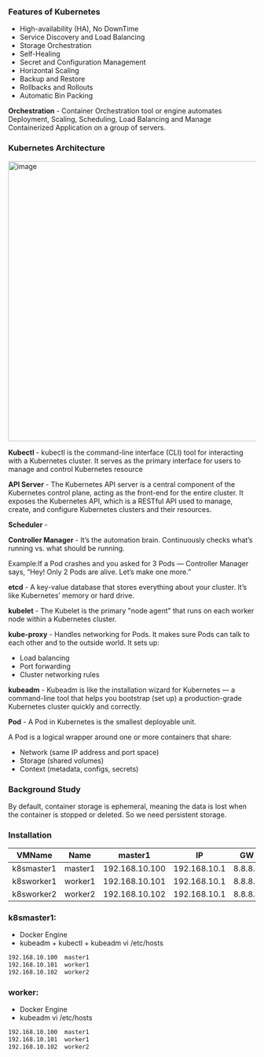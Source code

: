 ### Features of Kubernetes

- High-availability (HA), No DownTime
- Service Discovery and Load Balancing
- Storage Orchestration
- Self-Healing
- Secret and Configuration Management
- Horizontal Scaling
- Backup and Restore
- Rollbacks and Rollouts
- Automatic Bin Packing

**Orchestration**  - Container Orchestration tool or engine automates Deployment, Scaling, Scheduling, Load Balancing and Manage Containerized Application on a group of servers.


### Kubernetes Architecture
<img width="975" height="570" alt="image" src="https://github.com/user-attachments/assets/cf4660bc-9706-4169-81e9-8c1a4330ac4b" />

**Kubectl** - kubectl is the command-line interface (CLI) tool for interacting with a Kubernetes cluster. It serves as the primary interface for users to manage and control Kubernetes resource

**API Server** - The Kubernetes API server is a central component of the Kubernetes control plane, acting as the front-end for the entire cluster. It exposes the Kubernetes API, which is a RESTful API used to manage, create, and configure Kubernetes clusters and their resources.

**Scheduler** - 

**Controller Manager** - It’s the automation brain. Continuously checks what’s running vs. what should be running.

Example:If a Pod crashes and you asked for 3 Pods — Controller Manager says, “Hey! Only 2 Pods are alive. Let’s make one more.”

**etcd** - A key-value database that stores everything about your cluster. It’s like Kubernetes’ memory or hard drive.

**kubelet** - The Kubelet is the primary "node agent" that runs on each worker node within a Kubernetes cluster.

**kube-proxy** - Handles networking for Pods. It makes sure Pods can talk to each other and to the outside world. 
It sets up:
- Load balancing
- Port forwarding
- Cluster networking rules

**kubeadm** - Kubeadm is like the installation wizard for Kubernetes — a command-line tool that helps you bootstrap (set up) a production-grade Kubernetes cluster quickly and correctly.

**Pod** - A Pod in Kubernetes is the smallest deployable unit.

A Pod is a logical wrapper around one or more containers that share:
- Network (same IP address and port space)
- Storage (shared volumes)
- Context (metadata, configs, secrets)

### Background Study 
By default, container storage is ephemeral, meaning the data is lost when the container is stopped or deleted. So we need persistent storage.

### Installation 

| VMName | Name | master1 | IP | GW | DNS |
| --- | ---- | ---- | ---- | ---- | ---- | 
k8smaster1 | master1 | 192.168.10.100 | 192.168.10.1 | 8.8.8.8 |
k8sworker1 | worker1 | 192.168.10.101 | 192.168.10.1 | 8.8.8.8 |
k8sworker2 | worker2 | 192.168.10.102 | 192.168.10.1 | 8.8.8.8 |

### k8smaster1:
- Docker Engine
- kubeadm + kubectl + kubeadm
vi /etc/hosts
```bash
192.168.10.100  master1
192.168.10.101  worker1
192.168.10.102  worker2
```

### worker:
- Docker Engine
- kubeadm 
vi /etc/hosts
```bash
192.168.10.100  master1
192.168.10.101  worker1
192.168.10.102  worker2
```


